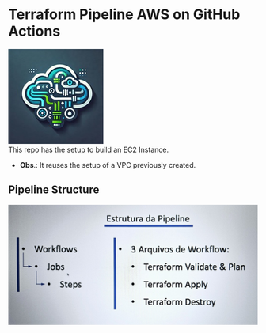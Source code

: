 # Terraform Pipeline AWS on GitHub Actions
![repo_logo](imgs/logo2.jpg)  
This repo has the setup to build an EC2 Instance.
* **Obs**.: It reuses the setup of a VPC previously created.

## Pipeline Structure
![pipeline_structure](imgs/pipeline_structure2.jpg)